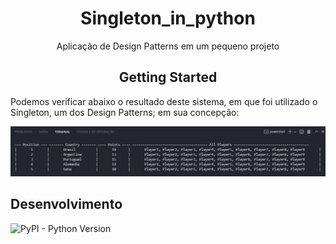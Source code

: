 <div align="center">
    <h1> Singleton_in_python </h1>
    Aplicação de Design Patterns em um pequeno projeto
</div>

<div align="center">
    <h2> Getting Started </div>
    Podemos verificar abaixo o resultado deste sistema, em que foi utilizado o Singleton, um dos Design Patterns; em sua concepção:
</div>

<p align="center">
    <img src="assets/Console.png">
</div>

<p align="center">

<h2> Desenvolvimento </h2>

![PyPI - Python Version](https://img.shields.io/pypi/pyversions/Django?style=flat-square)
    
</div>
